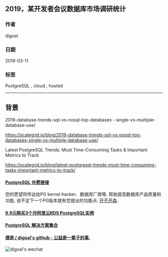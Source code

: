 ## 2019，某开发者会议数据库市场调研统计  
                                            
### 作者                                            
digoal                                            
                                            
### 日期                                            
2019-03-11                                            
                                            
### 标签                                            
PostgreSQL , cloud , hosted     
                                        
----                                      
                                        
## 背景      
  
2019-database-trends-sql-vs-nosql-top-databases  -  single-vs-multiple-database-use/  
  
https://scalegrid.io/blog/2019-database-trends-sql-vs-nosql-top-databases-single-vs-multiple-database-use/  
  
Latest PostgreSQL Trends: Most Time-Consuming Tasks & Important Metrics to Track  
  
https://scalegrid.io/blog/latest-postgresql-trends-most-time-consuming-tasks-important-metrics-to-track/  
  
  
  
  
  
  
  
  
  
  
  
  
  
  
  
  
  
  
  
  
  
  
  
  
  
  
  
  
  
  
  
  
  
  
  
  
  
  
  
  
  
  
  
  
  
  
  
  
  
  
  
  
  
  
  
  
  
  
  
  
#### [PostgreSQL 许愿链接](https://github.com/digoal/blog/issues/76 "269ac3d1c492e938c0191101c7238216")
您的愿望将传达给PG kernel hacker、数据库厂商等, 帮助提高数据库产品质量和功能, 说不定下一个PG版本就有您提出的功能点. [开不开森](https://github.com/digoal/blog/issues/76 "269ac3d1c492e938c0191101c7238216").  
  
  
#### [9.9元购买3个月阿里云RDS PostgreSQL实例](https://www.aliyun.com/database/postgresqlactivity "57258f76c37864c6e6d23383d05714ea")
  
  
#### [PostgreSQL 解决方案集合](https://yq.aliyun.com/topic/118 "40cff096e9ed7122c512b35d8561d9c8")
  
  
#### [德哥 / digoal's github - 公益是一辈子的事.](https://github.com/digoal/blog/blob/master/README.md "22709685feb7cab07d30f30387f0a9ae")
  
  
![digoal's wechat](../pic/digoal_weixin.jpg "f7ad92eeba24523fd47a6e1a0e691b59")
  
